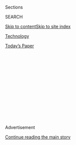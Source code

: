 <div id="app">

<div>

<div>

<div>

<div class="NYTAppHideMasthead css-1q2w90k e1suatyy0">

<div class="section css-ui9rw0 e1suatyy2">

<div class="css-eph4ug er09x8g0">

<div class="css-6n7j50">

</div>

<span class="css-1dv1kvn">Sections</span>

<div class="css-10488qs">

<span class="css-1dv1kvn">SEARCH</span>

</div>

[Skip to content](#site-content)[Skip to site
index](#site-index)

</div>

<div id="masthead-section-label" class="css-1wr3we4 eaxe0e00">

[Technology](https://www.nytimes3xbfgragh.onion/section/technology)

</div>

<div class="css-10698na e1huz5gh0">

</div>

</div>

<div id="masthead-bar-one" class="section hasLinks css-15hmgas e1csuq9d3">

<div class="css-uqyvli e1csuq9d0">

</div>

<div class="css-1uqjmks e1csuq9d1">

</div>

<div class="css-9e9ivx">

[](https://myaccount.nytimes3xbfgragh.onion/auth/login?response_type=cookie&client_id=vi)

</div>

<div class="css-1bvtpon e1csuq9d2">

[Today’s
Paper](https://www.nytimes3xbfgragh.onion/section/todayspaper)

</div>

</div>

</div>

</div>

<div data-aria-hidden="false">

<div id="site-content" data-role="main">

<div>

<div class="css-1aor85t" style="opacity:0.000000001;z-index:-1;visibility:hidden">

<div class="css-1hqnpie">

<div class="css-epjblv">

<span class="css-17xtcya">[Technology](/section/technology)</span><span class="css-x15j1o">|</span><span class="css-fwqvlz">Facebook
Bans Network With ‘Boogaloo’
Ties</span>

</div>

<div class="css-k008qs">

<div class="css-1iwv8en">

<span class="css-18z7m18"></span>

<div>

</div>

</div>

<span class="css-1n6z4y">https://nyti.ms/2YNMjKd</span>

<div class="css-1705lsu">

<div class="css-4xjgmj">

<div class="css-4skfbu" data-role="toolbar" data-aria-label="Social Media Share buttons, Save button, and Comments Panel with current comment count" data-testid="share-tools">

  - 
  - 
  - 
  - 
    
    <div class="css-6n7j50">
    
    </div>

  - 

</div>

</div>

</div>

</div>

</div>

</div>

<div id="NYT_TOP_BANNER_REGION" class="css-13pd83m">

</div>

<div id="top-wrapper" class="css-1sy8kpn">

<div id="top-slug" class="css-l9onyx">

Advertisement

</div>

[Continue reading the main
story](#after-top)

<div class="ad top-wrapper" style="text-align:center;height:100%;display:block;min-height:250px">

<div id="top" class="place-ad" data-position="top" data-size-key="top">

</div>

</div>

<div id="after-top">

</div>

</div>

<div>

<div id="sponsor-wrapper" class="css-1hyfx7x">

<div id="sponsor-slug" class="css-19vbshk">

Supported by

</div>

[Continue reading the main
story](#after-sponsor)

<div id="sponsor" class="ad sponsor-wrapper" style="text-align:center;height:100%;display:block">

</div>

<div id="after-sponsor">

</div>

</div>

<div class="css-186x18t">

</div>

<div class="css-1vkm6nb ehdk2mb0">

# Facebook Bans Network With ‘Boogaloo’ Ties

</div>

The social network said it was designating the antigovernment movement
as a dangerous organization.

<div class="css-79elbk" data-testid="photoviewer-wrapper">

<div class="css-z3e15g" data-testid="photoviewer-wrapper-hidden">

</div>

<div class="css-1a48zt4 ehw59r15" data-testid="photoviewer-children">

![<span class="css-16f3y1r e13ogyst0" data-aria-hidden="true">Members of
the far-right boogaloo movement at a demonstration against the
coronavirus lockdown at the State House in Concord, N.H. People and
groups associated with the movement will be barred from Facebook and
Instagram.</span><span class="css-cnj6d5 e1z0qqy90" itemprop="copyrightHolder"><span class="css-1ly73wi e1tej78p0">Credit...</span><span><span>Michael
Dwyer/Associated
Press</span></span></span>](https://static01.graylady3jvrrxbe.onion/images/2020/06/30/business/30BOOGALOO/merlin_171708825_712949e3-47ef-4ed9-8983-a7e76a212b55-articleLarge.jpg?quality=75&auto=webp&disable=upscale)

</div>

</div>

<div class="css-18e8msd">

<div class="css-vp77d3 epjyd6m0">

<div class="css-1baulvz">

By [<span class="css-1baulvz last-byline" itemprop="name">Davey
Alba</span>](https://www.nytimes3xbfgragh.onion/by/davey-alba)

</div>

</div>

  - 
    
    <div class="css-ld3wwf e16638kd2">
    
    June 30,
    2020
    
    </div>

  - 
    
    <div class="css-4xjgmj">
    
    <div class="css-d8bdto" data-role="toolbar" data-aria-label="Social Media Share buttons, Save button, and Comments Panel with current comment count" data-testid="share-tools">
    
      - 
      - 
      - 
      - 
        
        <div class="css-6n7j50">
        
        </div>
    
      - 
    
    </div>
    
    </div>

</div>

</div>

<div class="section meteredContent css-1r7ky0e" name="articleBody" itemprop="articleBody">

<div class="css-1fanzo5 StoryBodyCompanionColumn">

<div class="css-53u6y8">

Facebook said on Tuesday that it took down a network of accounts, groups
and pages [connected to an antigovernment
movement](https://about.fb.com/news/2020/06/banning-a-violent-network-in-the-us/)
in the United States that encourages violence.

People and groups associated with the decentralized movement, called
boogaloo, will be banned from Facebook and Instagram, which Facebook
also owns, the company said. Facebook said it had removed 220 Facebook
accounts, 95 Instagram accounts, 28 pages and 106 groups as a result of
the decision. It is also designating boogaloo as a dangerous
organization on the social network, meaning it shares the same
classification as terrorist activity, organized hate and large-scale
criminal organizations on Facebook.

As a result, Facebook said it would ban people and organizations linked
to boogaloo, and remove content that praises, supports and represents
the movement.

The boogaloo network promoted “violence against civilians, law
enforcement, and government officials and institutions,” the company
wrote in a blog post. “Members of this network seek to recruit others
within the broader boogaloo movement, sharing the same content online
and adopting the same offline appearance as others in the movement to do
so.”

</div>

</div>

<div class="css-1fanzo5 StoryBodyCompanionColumn">

<div class="css-53u6y8">

The decision is the latest in a flurry of recent moves by tech companies
to tighten the speech allowed on their popular services and more
aggressively police extreme movements. The issue has become more
pronounced in recent weeks after the [death of George
Floyd](https://www.nytimes3xbfgragh.onion/2020/05/31/us/george-floyd-investigation.html),
a Black man in Minneapolis who was killed in police custody last month.
The killing set off major protests across the country demanding changes
to police departments and the treatment of Black people more broadly.

On Monday, [Reddit
said](https://www.nytimes3xbfgragh.onion/2020/06/29/technology/reddit-hate-speech.html)
it was banning roughly 2,000 communities from across the political
spectrum that attacked people or regularly engaged in hate speech,
including “r/The\_Donald,” a community devoted to President Trump.
YouTube said it barred six channels for violating its policies,
including those of two prominent white supremacists, David Duke and
Richard Spencer.

Facebook’s changes have so far largely focused on the boogaloo movement
and white supremacy hate groups. [In
May](https://www.reuters.com/article/us-facebook-boogaloo/facebook-moves-to-limit-spread-of-boogaloo-groups-after-charges-idUSKBN23C011),
Facebook said it updated its policies to ban the use of “boogaloo” and
related terms when used in posts that contain depictions of armed
violence. The company said it had identified and removed over 800 posts
tied to boogaloo over the past two months because they defied its
[Violence and Incitement
policy](https://www.facebookcorewwwi.onion/communitystandards/credible_violence),
and that it did not recommend pages and groups referencing the movement
to others on the social network. This month, the company said that it
had
[removed](https://www.nytimes3xbfgragh.onion/aponline/2020/06/17/business/ap-us-america-protests-facebook-hate-groups.html)
two networks of accounts connected to white supremacy groups that
encouraged real-world violence.

Followers of the boogaloo movement seek to exploit public unrest to
incite a race war that will bring about a new government. Its adherents
are usually staunch defenders of the Second Amendment, and some use Nazi
iconography and its extremist symbols, according to organizations that
track hate groups.

“Boogaloo” is a pop culture reference derived from a 1984 movie called
“Breakin’ 2: Electric Boogaloo” that became a cult classic. Online, it
has been connected to what some consider sarcastic and humorous memes,
as well as with occasional physical violence and militaristic shows of
force.

</div>

</div>

<div class="css-1fanzo5 StoryBodyCompanionColumn">

<div class="css-53u6y8">

In June, the Federal Bureau of Investigation
[arrested](https://www.nytimes3xbfgragh.onion/2020/06/11/us/antifa-protests-george-floyd.html)
three men in Nevada who called themselves members of the boogaloo
movement, accusing them of trying to incite violence at an anti-police
protest in Las Vegas. In May, police officers in Denver seized three
assault rifles, magazines, several bulletproof vests and other military
equipment from the car trunk of a self-identified boogaloo follower who
was headed to a Black Lives Matter protest — and had previously
live-streamed his support for armed confrontations with the police.

In addition to the boogaloo network, Facebook said it would also remove
400 public and private groups and more than a hundred pages that also
violate its [Dangerous Individuals and Organizations
policy](https://www.facebookcorewwwi.onion/communitystandards/dangerous_individuals_organizations).
Alex Stamos, director of the Stanford Internet Observatory and the
former chief security officer at Facebook, said the company’s dangerous
organizations policy came out of the fight to kick the terrorist group
ISIS off social media.

Facebook said it would continue to identify and remove attempts by
members of the boogaloo movement to return to the social network.

Graham Brookie, director of the Atlantic Council’s Digital Forensic
Research Lab, which studies disinformation, applauded Facebook’s
crackdown on Tuesday.

“The Dangerous Individuals policy at Facebook mirrors the language of
law enforcement, and meets a high threshold of online harms that lead to
direct action in the real world,” Mr. Brookie said. “Limiting the online
conversation that leads to that action is a good thing and a public
safety issue.”

Emerson Brooking, a resident fellow at the Atlantic Council’s Digital
Forensic Research Lab, said that deciding which posts linked to the
boogaloo movement could stay up and what should be taken down had always
been “a content moderation nightmare” for social networks.

“Many adherents can claim, truthfully, that they do not engage in
violence or advocate for white nationalism,” he said. “As a result, it
has evaded content moderation policies for several months.” With its
announcement, he said, Facebook demonstrated an understanding of how
harmful the boogaloo movement was.

</div>

</div>

<div class="css-1fanzo5 StoryBodyCompanionColumn">

<div class="css-53u6y8">

But Mr. Stamos said the decentralized nature of the movement and its
tendency to use irony and euphemism in posts could make continued
enforcement difficult.

“Deciding who is actually a boogaloo member now that they are motivated
to obfuscate their allegiances will be a huge, ongoing challenge,” Mr.
Stamos said.

</div>

</div>

<div>

</div>

</div>

<div>

</div>

<div>

</div>

<div>

</div>

<div>

<div id="bottom-wrapper" class="css-1ede5it">

<div id="bottom-slug" class="css-l9onyx">

Advertisement

</div>

[Continue reading the main
story](#after-bottom)

<div id="bottom" class="ad bottom-wrapper" style="text-align:center;height:100%;display:block;min-height:90px">

</div>

<div id="after-bottom">

</div>

</div>

</div>

</div>

</div>

## Site Index

<div>

</div>

## Site Information Navigation

  - [© <span>2020</span> <span>The New York Times
    Company</span>](https://help.nytimes3xbfgragh.onion/hc/en-us/articles/115014792127-Copyright-notice)

<!-- end list -->

  - [NYTCo](https://www.nytco.com/)
  - [Contact
    Us](https://help.nytimes3xbfgragh.onion/hc/en-us/articles/115015385887-Contact-Us)
  - [Work with us](https://www.nytco.com/careers/)
  - [Advertise](https://nytmediakit.com/)
  - [T Brand Studio](http://www.tbrandstudio.com/)
  - [Your Ad
    Choices](https://www.nytimes3xbfgragh.onion/privacy/cookie-policy#how-do-i-manage-trackers)
  - [Privacy](https://www.nytimes3xbfgragh.onion/privacy)
  - [Terms of
    Service](https://help.nytimes3xbfgragh.onion/hc/en-us/articles/115014893428-Terms-of-service)
  - [Terms of
    Sale](https://help.nytimes3xbfgragh.onion/hc/en-us/articles/115014893968-Terms-of-sale)
  - [Site
    Map](https://spiderbites.nytimes3xbfgragh.onion)
  - [Help](https://help.nytimes3xbfgragh.onion/hc/en-us)
  - [Subscriptions](https://www.nytimes3xbfgragh.onion/subscription?campaignId=37WXW)

</div>

</div>

</div>

</div>
